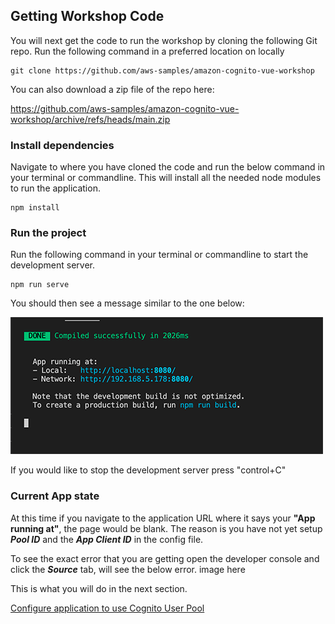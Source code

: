 ## Getting Workshop Code

You will next get the code to run the workshop by cloning the following Git repo. Run the following command in a preferred location on locally

```
git clone https://github.com/aws-samples/amazon-cognito-vue-workshop
```

You can also download a zip file of the repo here:

https://github.com/aws-samples/amazon-cognito-vue-workshop/archive/refs/heads/main.zip

### Install dependencies

Navigate to where you have cloned the code and run the below command in your terminal or commandline. This will install all the needed node modules to run the application.

```
npm install
```

### Run the project

Run the following command in your terminal or commandline to start the development server.

```
npm run serve
```

You should then see a message similar to the one below:

![npm run](../docs/images/npm-run.png)

If you would like to stop the development server press "control+C"

### Current App state

At this time if you navigate to the application URL where it says your **"App running at"**, the page would be blank. The reason is you have not yet setup **_Pool ID_** and the **_App Client ID_** in the config file.

To see the exact error that you are getting open the developer console and click the **_Source_** tab, will see the below error.
image here

This is what you will do in the next section.

[Configure application to use Cognito User Pool](docs/CognitoConfig.md)
